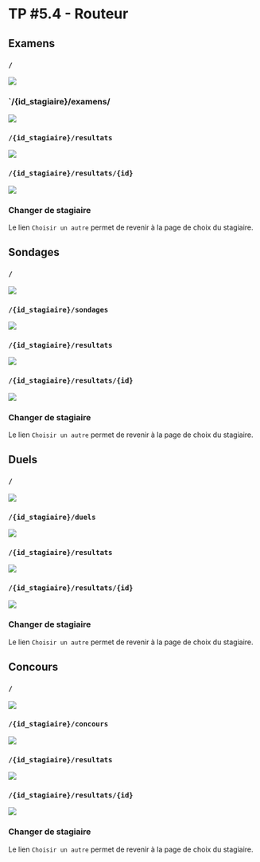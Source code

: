# TP #5.4 - Routeur

## Examens

### `/` 

![](../images/evalme/accueil.01.png)

### `/{id_stagiaire}/examens/

![](../images/evalme/examen.01.png)

### `/{id_stagiaire}/resultats`

![](../images/evalme/examen.02.png)

### `/{id_stagiaire}/resultats/{id}`

![](../images/evalme/examen.05.png)

### Changer de stagiaire

Le lien `Choisir un autre` permet de revenir à la page de choix du stagiaire.

## Sondages

### `/` 

![](../images/evalme/accueil.01.png)

### `/{id_stagiaire}/sondages`

![](../images/evalme/sondage.01.png)

### `/{id_stagiaire}/resultats`

![](../images/evalme/sondage.02.png)

### `/{id_stagiaire}/resultats/{id}`

![](../images/evalme/sondage.03.png)

### Changer de stagiaire

Le lien `Choisir un autre` permet de revenir à la page de choix du stagiaire.

## Duels

### `/` 

![](../images/evalme/accueil.01.png)

### `/{id_stagiaire}/duels`

![](../images/evalme/duel.01.png)

### `/{id_stagiaire}/resultats`

![](../images/evalme/duel.03.png)

### `/{id_stagiaire}/resultats/{id}`

![](../images/evalme/duel.04.png)

### Changer de stagiaire

Le lien `Choisir un autre` permet de revenir à la page de choix du stagiaire.

## Concours

### `/` 

![](../images/evalme/accueil.01.png)

### `/{id_stagiaire}/concours`

![](../images/evalme/concours.01.png)

### `/{id_stagiaire}/resultats`

![](../images/evalme/concours.03.png)

### `/{id_stagiaire}/resultats/{id}`

![](../images/evalme/concours.04.png)

### Changer de stagiaire

Le lien `Choisir un autre` permet de revenir à la page de choix du stagiaire.